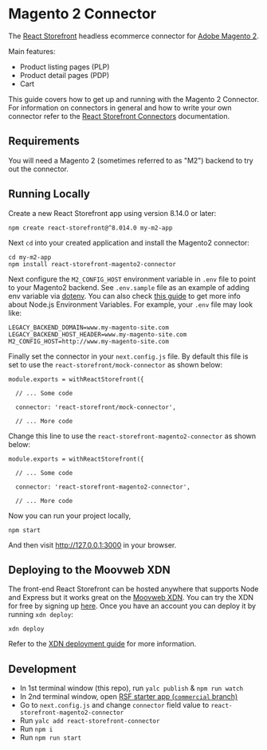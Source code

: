 # Magento 2 Connector

The [React Storefront](https://github.com/storefront-foundation/react-storefront) headless ecommerce connector for [Adobe Magento 2](https://devdocs.magento.com/guides/v2.3/graphql/). 

Main features:
- Product listing pages (PLP)
- Product detail pages (PDP)
- Cart

This guide covers how to get up and running with the Magento 2 Connector. For information on connectors in general and how to write your own connector refer to the [React Storefront Connectors](https://docs.reactstorefront.io/guides/connectors) documentation.

## Requirements

You will need a Magento 2 (sometimes referred to as "M2") backend to try out the connector. 

## Running Locally

Create a new React Storefront app using version 8.14.0 or later:

```
npm create react-storefront@^8.014.0 my-m2-app
```

Next `cd` into your created application and install the Magento2 connector:

```
cd my-m2-app
npm install react-storefront-magento2-connector
```

Next configure the `M2_CONFIG_HOST` environment variable in `.env` file to point to your Magento2 backend. See `.env.sample` file as an example of adding env variable via [dotenv](https://www.npmjs.com/package/dotenv). You can also check [this guide](https://www.twilio.com/blog/working-with-environment-variables-in-node-js-html) to get more info about Node.js Environment Variables. For example, your `.env` file may look like:

```
LEGACY_BACKEND_DOMAIN=www.my-magento-site.com
LEGACY_BACKEND_HOST_HEADER=www.my-magento-site.com
M2_CONFIG_HOST=http://www.my-magento-site.com
```

Finally set the connector in your `next.config.js` file. By default this file is set to use the `react-storefront/mock-connector` as shown below:

```
module.exports = withReactStorefront({

  // ... Some code
  
  connector: 'react-storefront/mock-connector',

  // ... More code
```

Change this line to use the `react-storefront-magento2-connector` as shown below:

```
module.exports = withReactStorefront({

  // ... Some code
  
  connector: 'react-storefront-magento2-connector',

  // ... More code
```

Now you can run your project locally,

```
npm start
```

And then visit http://127.0.0.1:3000 in your browser.

## Deploying to the Moovweb XDN

The front-end React Storefront can be hosted anywhere that supports Node and Express but it works great on the [Moovweb XDN](https://www.moovweb.com/). You can try the XDN for free by signing up [here](https://moovweb.app/signup?redirectTo=/). Once you have an account you can deploy it by running `xdn deploy`:

```
xdn deploy
```

Refer to the [XDN deployment guide](https://developer.moovweb.com/guides/deploying) for more information.


## Development

- In 1st terminal window (this repo), run `yalc publish` & `npm run watch`
- In 2nd terminal window, open [RSF starter app (`commercial` branch)](https://github.com/storefront-foundation/react-storefront-starter-app/tree/commercial)
- Go to `next.config.js` and change `connector` field value to `react-storefront-magento2-connector`
- Run `yalc add react-storefront-connector`
- Run `npm i`
- Run `npm run start`